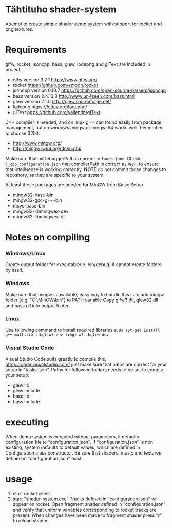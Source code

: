 # Tähtituho shader-system
Attempt to create simple shader demo system with support for rocket and png textures. 

# Requirements
glfw, rocket, jsoncpp, bass, glew, lodepng and glText are included in project.

- glfw version 3.2.1 https://www.glfw.org/
- rocket https://github.com/emoon/rocket
- jsoncpp version 0.10.7 https://github.com/open-source-parsers/jsoncpp
- bass version 2.4.13.8 http://www.un4seen.com/bass.html
- glew version 2.1.0 http://glew.sourceforge.net/
- lodepng https://lodev.org/lodepng/
- glText https://github.com/vallentin/glText


C++ compiler is needed, and on linux g++ can found easily from package management, but on windows mingw or mingw-64 works well. Remember to choose 32bit.
- http://www.mingw.org/
- http://mingw-w64.org/doku.php
 
Make sure that miDebuggerPath is correct in `lauch.json`. Check `c_cpp_configuration.json` that compilerPath is correct as well, to ensure that intellisense is working correctly. **NOTE** do not commit those changes to repository, as they are specific to your system.

At least these packages are needed for MinGW from Basic Setup
- mingw32-base-bin
- mingw32-gcc-g++-bin
- msys-base-bin
- mingw32-libmingwex-dev
- mingw32-libmingwex-dll

# Notes on compiling
### Windows/Linux
Create output folder for executable(ie. bin/debug) it cannot create folders by itself.

### Windows
Make sure that mingw is available, easy way to handle this is to add mingw folder (e.g. "C:\MinGW\bin") to PATH variable
Copy glfw3.dll, glew32.dll and bass.dll into output folder.

### Linux
Use following command to install required libraries
`sudo apt-get install g++-multilib libglfw3-dev libglfw3 ibglew-dev`

### Visual Studio Code
Visual Studio Code suits greatly to compile this, https://code.visualstudio.com/ just make sure that paths are correct for your setup in "tasks.json". Paths for following folders needs to be set to comply your setup:
- glew lib 
- glew include
- bass lib
- bass include

# executing
When demo system is executed without parameters, it defaults configuration file to "configuration.json".
If "configuration.json" is non existing, system defaults to default values, which are defined in Configuration class constructor.
Be sure that shaders, music and textures defined in "configuration.json" exist.

# usage
1. start rocket client
2. start "shader-system.exe"
Tracks defined in "configuration.json" will appear on rocket. Open fragment shader defined in "configuration.json" and verify that uniform variables corresponding to rocket tracks are present. When changes have been made to fragment shader press "r" to reload shader. 